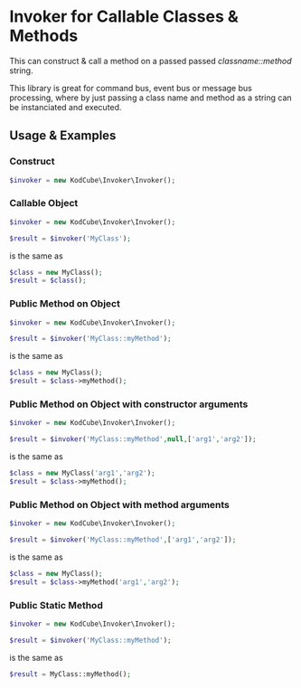 # Invoker for Callable Classes & Methods

This can construct & call a method on a passed passed *classname::method* string. 

This library is great for command bus, event bus or message bus processing, where by just passing a class name and method as a string can be instanciated and executed.

## Usage & Examples

### Construct

```PHP
$invoker = new KodCube\Invoker\Invoker();
```
### Callable Object
```PHP
$invoker = new KodCube\Invoker\Invoker();

$result = $invoker('MyClass');
```
is the same as 

```PHP
$class = new MyClass();
$result = $class();
```


### Public Method on Object

```PHP
$invoker = new KodCube\Invoker\Invoker();

$result = $invoker('MyClass::myMethod');
```
is the same as 

```PHP
$class = new MyClass();
$result = $class->myMethod();
```
### Public Method on Object with constructor arguments

```PHP
$invoker = new KodCube\Invoker\Invoker();

$result = $invoker('MyClass::myMethod',null,['arg1','arg2']);
```
is the same as 

```PHP
$class = new MyClass('arg1','arg2');
$result = $class->myMethod();
```

### Public Method on Object with method arguments

```PHP
$invoker = new KodCube\Invoker\Invoker();

$result = $invoker('MyClass::myMethod',['arg1','arg2']);
```
is the same as 

```PHP
$class = new MyClass();
$result = $class->myMethod('arg1','arg2');
```


### Public Static Method

```PHP
$invoker = new KodCube\Invoker\Invoker();

$result = $invoker('MyClass::myMethod');
```
is the same as 

```PHP
$result = MyClass::myMethod();
```
